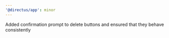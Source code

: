 ```yaml
---
'@directus/app': minor
---
```


Added confirmation prompt to delete buttons and ensured that they behave consistently
